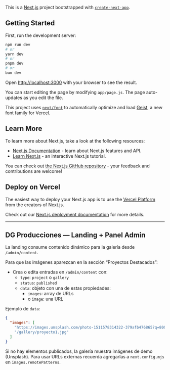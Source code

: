 This is a [Next.js](https://nextjs.org) project bootstrapped with [`create-next-app`](https://github.com/vercel/next.js/tree/canary/packages/create-next-app).

## Getting Started

First, run the development server:

```bash
npm run dev
# or
yarn dev
# or
pnpm dev
# or
bun dev
```

Open [http://localhost:3000](http://localhost:3000) with your browser to see the result.

You can start editing the page by modifying `app/page.js`. The page auto-updates as you edit the file.

This project uses [`next/font`](https://nextjs.org/docs/app/building-your-application/optimizing/fonts) to automatically optimize and load [Geist](https://vercel.com/font), a new font family for Vercel.

## Learn More

To learn more about Next.js, take a look at the following resources:

- [Next.js Documentation](https://nextjs.org/docs) - learn about Next.js features and API.
- [Learn Next.js](https://nextjs.org/learn) - an interactive Next.js tutorial.

You can check out [the Next.js GitHub repository](https://github.com/vercel/next.js) - your feedback and contributions are welcome!

## Deploy on Vercel

The easiest way to deploy your Next.js app is to use the [Vercel Platform](https://vercel.com/new?utm_medium=default-template&filter=next.js&utm_source=create-next-app&utm_campaign=create-next-app-readme) from the creators of Next.js.

Check out our [Next.js deployment documentation](https://nextjs.org/docs/app/building-your-application/deploying) for more details.

---

## DG Producciones — Landing + Panel Admin

La landing consume contenido dinámico para la galería desde `/admin/content`.

Para que las imágenes aparezcan en la sección “Proyectos Destacados”:

- Crea o edita entradas en `/admin/content` con:
  - `type`: `project` o `gallery`
  - `status`: `published`
  - `data`: objeto con una de estas propiedades:
    - `images`: array de URLs
    - o `image`: una URL

Ejemplo de `data`:

```json
{
  "images": [
    "https://images.unsplash.com/photo-1511578314322-379afb476865?q=80&w=1600&auto=format&fit=crop",
    "/gallery/proyecto1.jpg"
  ]
}
```

Si no hay elementos publicados, la galería muestra imágenes de demo (Unsplash). Para usar URLs externas recuerda agregarlas a `next.config.mjs` en `images.remotePatterns`.
